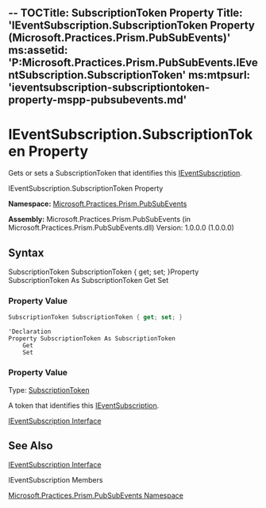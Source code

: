 --
TOCTitle: SubscriptionToken Property
Title: 'IEventSubscription.SubscriptionToken Property (Microsoft.Practices.Prism.PubSubEvents)'
ms:assetid: 'P:Microsoft.Practices.Prism.PubSubEvents.IEventSubscription.SubscriptionToken'
ms:mtpsurl: 'ieventsubscription-subscriptiontoken-property-mspp-pubsubevents.md'
---

# IEventSubscription.SubscriptionToken Property
Gets or sets a SubscriptionToken that identifies this [IEventSubscription](ieventsubscription-interface-mspp-pubsubevents.md).

IEventSubscription.SubscriptionToken Property

**Namespace:** [Microsoft.Practices.Prism.PubSubEvents](mspp-pubsubevents-namespace.md)

**Assembly:** Microsoft.Practices.Prism.PubSubEvents (in Microsoft.Practices.Prism.PubSubEvents.dll) Version: 1.0.0.0 (1.0.0.0)

## Syntax
SubscriptionToken SubscriptionToken { get; set; }Property SubscriptionToken As SubscriptionToken Get Set
### Property Value
```C#
SubscriptionToken SubscriptionToken { get; set; }
```
```VB
'Declaration
Property SubscriptionToken As SubscriptionToken
	Get
	Set
```
### Property Value

Type: [SubscriptionToken](subscriptiontoken-class-mspp-pubsubevents.md)

A token that identifies this [IEventSubscription](ieventsubscription-interface-mspp-pubsubevents.md).

[IEventSubscription Interface](https://msdn.microsoft.com/library/microsoft.practices.prism.pubsubevents.ieventsubscription)
## See Also

[IEventSubscription Interface](ieventsubscription-interface-mspp-pubsubevents.md)

IEventSubscription Members

[Microsoft.Practices.Prism.PubSubEvents Namespace](ieventsubscription-interface-mspp-pubsubevents.md)
